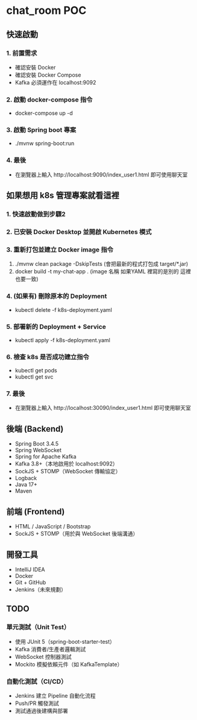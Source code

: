 # chat_room POC

## 快速啟動
### 1. 前置需求
- 確認安裝 Docker
- 確認安裝 Docker Compose
- Kafka 必須運作在 localhost:9092
### 2. 啟動 docker-compose 指令
- docker-compose up -d
### 3. 啟動 Spring boot 專案
- ./mvnw spring-boot:run
### 4. 最後
- 在瀏覽器上輸入 http://localhost:9090/index_user1.html 即可使用聊天室


## 如果想用 k8s 管理專案就看這裡
### 1. 快速啟動做到步驟2

### 2. 已安裝 Docker Desktop 並開啟 Kubernetes 模式

### 3. 重新打包並建立 Docker image 指令
1. ./mvnw clean package -DskipTests (會把最新的程式打包成 target/*.jar)
2. docker build -t my-chat-app . (image 名稱 如果YAML 裡寫的是別的 這裡也要一致)

### 4. (如果有) 刪除原本的 Deployment
- kubectl delete -f k8s-deployment.yaml

### 5. 部署新的 Deployment + Service
- kubectl apply -f k8s-deployment.yaml

### 6. 檢查 k8s 是否成功建立指令
- kubectl get pods
- kubectl get svc

### 7. 最後
- 在瀏覽器上輸入 http://localhost:30090/index_user1.html 即可使用聊天室


## 後端 (Backend)
- Spring Boot 3.4.5
- Spring WebSocket
- Spring for Apache Kafka
- Kafka 3.8+（本地啟用於 localhost:9092）
- SockJS + STOMP（WebSocket 傳輸協定）
- Logback
- Java 17+
- Maven


## 前端 (Frontend)
- HTML / JavaScript / Bootstrap
- SockJS + STOMP（用於與 WebSocket 後端溝通）


## 開發工具
- IntelliJ IDEA
- Docker
- Git + GitHub
- Jenkins（未來規劃）


## TODO
### 單元測試（Unit Test）
- 使用 JUnit 5（spring-boot-starter-test）
- Kafka 消費者/生產者邏輯測試
- WebSocket 控制器測試
- Mockito 模擬依賴元件（如 KafkaTemplate）


### 自動化測試（CI/CD）
- Jenkins 建立 Pipeline 自動化流程
- Push/PR 觸發測試
- 測試通過後建構與部署
